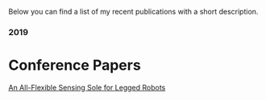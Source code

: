 Below you can find a list of my recent publications with a short description.

### 2019
# Conference Papers
[An All-Flexible Sensing Sole for Legged Robots](https://ieeexplore.ieee.org/document/8792287)
